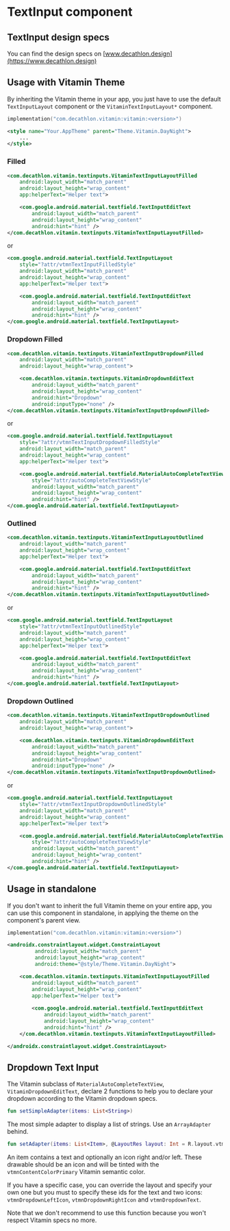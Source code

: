 # TextInput component

## TextInput design specs

You can find the design specs on [www.decathlon.design](https://www.decathlon.design)

## Usage with Vitamin Theme

By inheriting the Vitamin theme in your app, you just have to use the default `TextInputLayout` component or the `VitaminTextInputLayout*` component.

```kotlin
implementation("com.decathlon.vitamin:vitamin:<version>")
```

```xml
<style name="Your.AppTheme" parent="Theme.Vitamin.DayNight">
    ...
</style>
```

### Filled

```xml
<com.decathlon.vitamin.textinputs.VitaminTextInputLayoutFilled
    android:layout_width="match_parent"
    android:layout_height="wrap_content"
    app:helperText="Helper text">

    <com.google.android.material.textfield.TextInputEditText
        android:layout_width="match_parent"
        android:layout_height="wrap_content"
        android:hint="hint" />
</com.decathlon.vitamin.textinputs.VitaminTextInputLayoutFilled>
```

or

```xml
<com.google.android.material.textfield.TextInputLayout
    style="?attr/vtmnTextInputFilledStyle"
    android:layout_width="match_parent"
    android:layout_height="wrap_content"
    app:helperText="Helper text">

    <com.google.android.material.textfield.TextInputEditText
        android:layout_width="match_parent"
        android:layout_height="wrap_content"
        android:hint="hint" />
</com.google.android.material.textfield.TextInputLayout>
```

### Dropdown Filled

```xml
<com.decathlon.vitamin.textinputs.VitaminTextInputDropdownFilled
    android:layout_width="match_parent"
    android:layout_height="wrap_content">

    <com.decathlon.vitamin.textinputs.VitaminDropdownEditText
        android:layout_width="match_parent"
        android:layout_height="wrap_content"
        android:hint="Dropdown"
        android:inputType="none" />
</com.decathlon.vitamin.textinputs.VitaminTextInputDropdownFilled>
```

or

```xml
<com.google.android.material.textfield.TextInputLayout
    style="?attr/vtmnTextInputDropdownFilledStyle"
    android:layout_width="match_parent"
    android:layout_height="wrap_content"
    app:helperText="Helper text">

    <com.google.android.material.textfield.MaterialAutoCompleteTextView
        style="?attr/autoCompleteTextViewStyle"
        android:layout_width="match_parent"
        android:layout_height="wrap_content"
        android:hint="hint" />
</com.google.android.material.textfield.TextInputLayout>
```

### Outlined

```xml
<com.decathlon.vitamin.textinputs.VitaminTextInputLayoutOutlined
    android:layout_width="match_parent"
    android:layout_height="wrap_content"
    app:helperText="Helper text">

    <com.google.android.material.textfield.TextInputEditText
        android:layout_width="match_parent"
        android:layout_height="wrap_content"
        android:hint="hint" />
</com.decathlon.vitamin.textinputs.VitaminTextInputLayoutOutlined>
```

or

```xml
<com.google.android.material.textfield.TextInputLayout
    style="?attr/vtmnTextInputOutlinedStyle"
    android:layout_width="match_parent"
    android:layout_height="wrap_content"
    app:helperText="Helper text">

    <com.google.android.material.textfield.TextInputEditText
        android:layout_width="match_parent"
        android:layout_height="wrap_content"
        android:hint="hint" />
</com.google.android.material.textfield.TextInputLayout>
```

### Dropdown Outlined

```xml
<com.decathlon.vitamin.textinputs.VitaminTextInputDropdownOutlined
    android:layout_width="match_parent"
    android:layout_height="wrap_content">

    <com.decathlon.vitamin.textinputs.VitaminDropdownEditText
        android:layout_width="match_parent"
        android:layout_height="wrap_content"
        android:hint="Dropdown"
        android:inputType="none" />
</com.decathlon.vitamin.textinputs.VitaminTextInputDropdownOutlined>
```

or

```xml
<com.google.android.material.textfield.TextInputLayout
    style="?attr/vtmnTextInputDropdownOutlinedStyle"
    android:layout_width="match_parent"
    android:layout_height="wrap_content"
    app:helperText="Helper text">

    <com.google.android.material.textfield.MaterialAutoCompleteTextView
        style="?attr/autoCompleteTextViewStyle"
        android:layout_width="match_parent"
        android:layout_height="wrap_content"
        android:hint="hint" />
</com.google.android.material.textfield.TextInputLayout>
```

## Usage in standalone

If you don't want to inherit the full Vitamin theme on your entire app, you can use this component
in standalone, in applying the theme on the component's parent view.

```kotlin
implementation("com.decathlon.vitamin:vitamin:<version>")
```

```xml
<androidx.constraintlayout.widget.ConstraintLayout
         android:layout_width="match_parent"
         android:layout_height="wrap_content"
         android:theme="@style/Theme.Vitamin.DayNight">

    <com.decathlon.vitamin.textinputs.VitaminTextInputLayoutFilled
        android:layout_width="match_parent"
        android:layout_height="wrap_content"
        app:helperText="Helper text">
    
        <com.google.android.material.textfield.TextInputEditText
            android:layout_width="match_parent"
            android:layout_height="wrap_content"
            android:hint="hint" />
    </com.decathlon.vitamin.textinputs.VitaminTextInputLayoutFilled>

</androidx.constraintlayout.widget.ConstraintLayout>
```

## Dropdown Text Input

The Vitamin subclass of `MaterialAutoCompleteTextView`, `VitaminDropdownEditText`, declare 2
functions to help you to declare your dropdown according to the Vitamin dropdown specs.

```kotlin
fun setSimpleAdapter(items: List<String>)
```

The most simple adapter to display a list of strings. Use an `ArrayAdapter` behind.

```kotlin
fun setAdapter(items: List<Item>, @LayoutRes layout: Int = R.layout.vtmn_dropdown_item)
```

An item contains a text and optionally an icon right and/or left. These drawable should be
an icon and will be tinted with the `vtmnContentColorPrimary` Vitamin semantic color.

If you have a specific case, you can override the layout and specify your own one but you must 
to specify these ids for the text and two icons: `vtmnDropdownLeftIcon`, `vtmnDropdownRightIcon`
and `vtmnDropdownText`.

Note that we don't recommend to use this function because you won't respect Vitamin specs no more.
